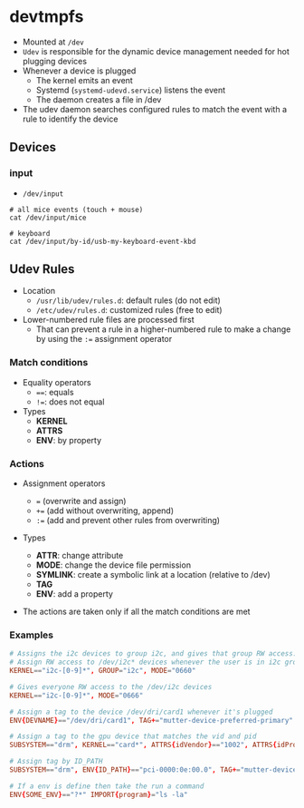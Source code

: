 # devtmpfs

- Mounted at `/dev`
- `Udev` is responsible for the dynamic device management needed for hot plugging devices
- Whenever a device is plugged
  - The kernel emits an event
  - Systemd (`systemd-udevd.service`) listens the event
  - The daemon creates a file in /dev
- The udev daemon searches configured rules to match the event with a rule to identify the device

## Devices

### input

- `/dev/input`

```shell
# all mice events (touch + mouse)
cat /dev/input/mice

# keyboard
cat /dev/input/by-id/usb-my-keyboard-event-kbd
```

## Udev Rules

- Location
  - `/usr/lib/udev/rules.d`: default rules (do not edit)
  - `/etc/udev/rules.d`: customized rules (free to edit)
- Lower-numbered rule files are processed first
  - That can prevent a rule in a higher-numbered rule to make a change by using the `:=` assignment operator

### Match conditions

- Equality operators
  - `==`: equals
  - `!=`: does not equal
- Types
  - **KERNEL**
  - **ATTRS**
  - **ENV**: by property

### Actions

- Assignment operators
  - `=` (overwrite and assign)
  - `+=` (add without overwriting, append)
  - `:=` (add and prevent other rules from overwriting)
- Types

  - **ATTR**: change attribute
  - **MODE**: change the device file permission
  - **SYMLINK**: create a symbolic link at a location (relative to /dev)
  - **TAG**
  - **ENV**: add a property

- The actions are taken only if all the match conditions are met

### Examples

```conf
# Assigns the i2c devices to group i2c, and gives that group RW access:
# Assign RW access to /dev/i2c* devices whenever the user is in i2c group
KERNEL=="i2c-[0-9]*", GROUP="i2c", MODE="0660"

# Gives everyone RW access to the /dev/i2c devices
KERNEL=="i2c-[0-9]*", MODE="0666"

# Assign a tag to the device /dev/dri/card1 whenever it's plugged
ENV{DEVNAME}=="/dev/dri/card1", TAG+="mutter-device-preferred-primary"

# Assign a tag to the gpu device that matches the vid and pid
SUBSYSTEM=="drm", KERNEL=="card*", ATTRS{idVendor}=="1002", ATTRS{idProduct}=="73ff", TAG+="mutter-device-preferred-primary"

# Assign tag by ID_PATH
SUBSYSTEM=="drm", ENV{ID_PATH}=="pci-0000:0e:00.0", TAG+="mutter-device-preferred-primary"

# If a env is define then take the run a command
ENV{SOME_ENV}=="?*" IMPORT{program}="ls -la"
```
